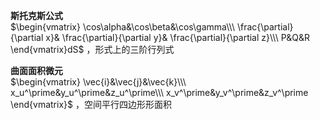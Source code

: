 **斯托克斯公式**  
 $\begin{vmatrix}  
\cos\alpha&\cos\beta&\cos\gamma\\\  
\frac{\partial}{\partial x}&  
\frac{\partial}{\partial y}&  
\frac{\partial}{\partial z}\\\  
P&Q&R  
\end{vmatrix}dS$ ，形式上的三阶行列式  
  
**曲面面积微元**  
 $\begin{vmatrix}  
\vec{i}&\vec{j}&\vec{k}\\\  
x_u^\prime&y_u^\prime&z_u^\prime\\\  
x_v^\prime&y_v^\prime&z_v^\prime  
\end{vmatrix}$ ，空间平行四边形形面积  
